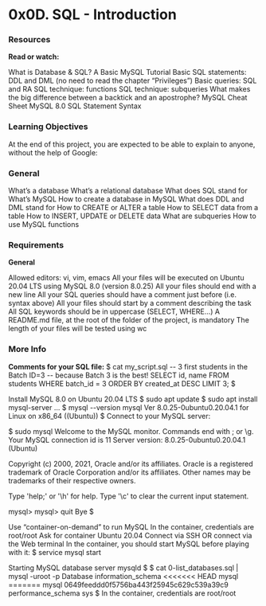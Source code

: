 <h1>0x0D. SQL - Introduction</h1>

<h3>Resources</h3>
<strong>Read or watch:</strong> <p>What is Database & SQL? A Basic MySQL Tutorial Basic SQL statements: DDL and DML (no need to read the chapter “Privileges”) Basic queries: SQL and RA SQL technique: functions SQL technique: subqueries What makes the big difference between a backtick and an apostrophe? MySQL Cheat Sheet MySQL 8.0 SQL Statement Syntax
</p>

<h3>Learning Objectives</h3>
<p>
At the end of this project, you are expected to be able to explain to anyone, without the help of Google:
</p>

<h3>General</h3>
<p>
What’s a database What’s a relational database What does SQL stand for What’s MySQL How to create a database in MySQL What does DDL and DML stand for How to CREATE or ALTER a table How to SELECT data from a table How to INSERT, UPDATE or DELETE data What are subqueries How to use MySQL functions
</p>


<h3>Requirements</h3>

<strong>General</strong>
<p>
Allowed editors: vi, vim, emacs All your files will be executed on Ubuntu 20.04 LTS using MySQL 8.0 (version 8.0.25) All your files should end with a new line All your SQL queries should have a comment just before (i.e. syntax above) All your files should start by a comment describing the task All SQL keywords should be in uppercase (SELECT, WHERE…) A README.md file, at the root of the folder of the project, is mandatory The length of your files will be tested using wc
</p>

<h3>More Info</h3>
<strong>Comments for your SQL file:</strong>
$ cat my_script.sql -- 3 first students in the Batch ID=3 -- because Batch 3 is the best! SELECT id, name FROM students WHERE batch_id = 3 ORDER BY created_at DESC LIMIT 3; $

Install MySQL 8.0 on Ubuntu 20.04 LTS
$ sudo apt update $ sudo apt install mysql-server ... $ mysql --version mysql Ver 8.0.25-0ubuntu0.20.04.1 for Linux on x86_64 ((Ubuntu)) $ Connect to your MySQL server:

$ sudo mysql Welcome to the MySQL monitor. Commands end with ; or \g. Your MySQL connection id is 11 Server version: 8.0.25-0ubuntu0.20.04.1 (Ubuntu)

Copyright (c) 2000, 2021, Oracle and/or its affiliates.
Oracle is a registered trademark of Oracle Corporation and/or its affiliates. Other names may be trademarks of their respective owners.

Type 'help;' or '\h' for help. Type '\c' to clear the current input statement.

mysql> mysql> quit Bye $

Use “container-on-demand” to run MySQL
In the container, credentials are root/root
Ask for container Ubuntu 20.04 Connect via SSH OR connect via the Web terminal In the container, you should start MySQL before playing with it: $ service mysql start

Starting MySQL database server mysqld $ $ cat 0-list_databases.sql | mysql -uroot -p
Database
information_schema
<<<<<<< HEAD mysql
======= mysql
0649feeddd0f5756ba443f25945c629c539a39c9 performance_schema
sys
$ In the container, credentials are root/root
